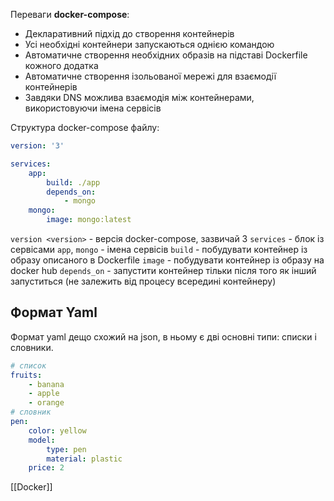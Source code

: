 Переваги **docker-compose**:
- Декларативний підхід до створення контейнерів
- Усі необхідні контейнери запускаються однією командою
- Автоматичне створення необхідних образів на підставі Dockerfile кожного додатка
- Автоматичне створення ізольованої мережі для взаємодії контейнерів
- Завдяки DNS можлива взаємодія між контейнерами, використовуючи імена сервісів

Структура docker-compose файлу:
```yaml
version: '3'

services:
	app:
		build: ./app
		depends_on:
			- mongo
	mongo:
		image: mongo:latest
```
`version <version>` - версія docker-compose, зазвичай 3
`services` - блок із сервісами
`app`, `mongo` - імена сервісів
`build` - побудувати контейнер із образу описаного в Dockerfile
`image` - побудувати контейнер із образу на docker hub
`depends_on` - запустити контейнер тільки після того як інший запуститься (не залежить від процесу всередині контейнеру)

## Формат Yaml
Формат yaml дещо схожий на json, в ньому є дві основні типи: списки і словники.
```yaml
# список
fruits:
	- banana
	- apple
	- orange
# словник
pen:
	color: yellow
	model:
		type: pen
		material: plastic
	price: 2
```

[[Docker]]